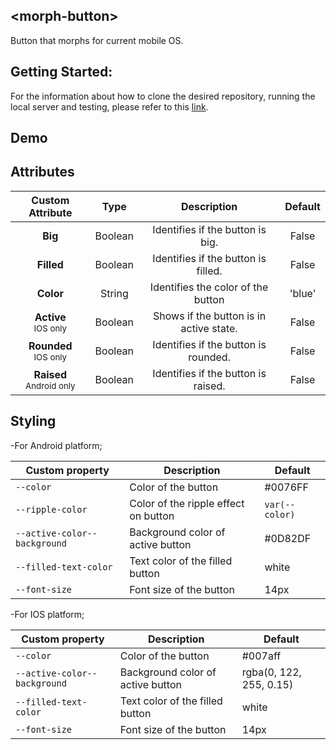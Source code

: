 ## &lt;morph-button&gt;

Button that morphs for current mobile OS.

## Getting Started:
For the information about how to clone the desired repository, running the local server and testing, please refer to this [link](https://github.com/moduware/polymorph-components/blob/master/INFO.md).


## Demo

## Attributes

|     Custom Attribute    |   Type  |               Description               | Default |
|:-----------------------:|:-------:|:---------------------------------------:|:-------:|
|           **Big**           | Boolean | Identifies if the button is big.        |  False  |
|          **Filled**         | Boolean | Identifies if the button is filled.     |  False  |
|          **Color**          |  String | Identifies the color of the button      | 'blue'  |
|   **Active**<br> <sub>IOS only</sub>   | Boolean | Shows if the button is in active state. |  False  |
| **Rounded**<br> <sub>IOS only</sub>  | Boolean | Identifies if the button is rounded.    |  False  |
| **Raised**<br> <sub>Android only</sub> | Boolean | Identifies if the button is raised.     |  False  |

## Styling

-For Android platform;

Custom property                  | Description                            | Default
---------------------------------|----------------------------------------|--------------------
`--color`                        | Color of the button                    | #0076FF
`--ripple-color`                 | Color of the ripple effect on button   | `var(--color)`
`--active-color--background`     | Background color of active button      | #0D82DF
`--filled-text-color`            | Text color of the filled button        | white
`--font-size`                    | Font size of the button                | 14px

-For IOS platform;

Custom property                  | Description                            | Default
---------------------------------|----------------------------------------|--------------------
`--color`                        | Color of the button                    | #007aff
`--active-color--background`     | Background color of active button      | rgba(0, 122, 255, 0.15)
`--filled-text-color`            | Text color of the filled button        | white
`--font-size`                    | Font size of the button                | 14px
